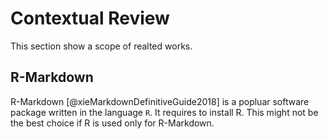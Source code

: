 # Contextual Review

This section show a scope of realted works.

## R-Markdown

R-Markdown [@xieMarkdownDefinitiveGuide2018] is a popluar software package written in the language `R`. It requires to install R. This might not be the best choice if R is used only for R-Markdown.